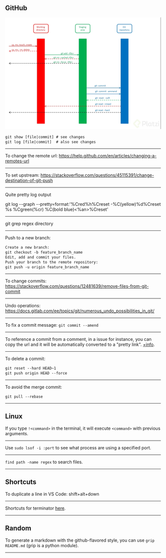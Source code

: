 ## GitHub

![](1.jpg)

~~~
git show [file|commit] # see changes
git log [file|commit]  # also see changes
~~~
---

To change the remote url: https://help.github.com/en/articles/changing-a-remotes-url

---

To set upstream: https://stackoverflow.com/questions/45115391/change-destination-of-git-push

---

Quite pretty log output

git log --graph --pretty=format:'%Cred%h%Creset -%C(yellow)%d%Creset %s %Cgreen(%cr) %C(bold blue)<%an>%Creset'

---

git grep regex directory

---

Push to a new branch:

~~~
Create a new branch:
git checkout -b feature_branch_name
Edit, add and commit your files.
Push your branch to the remote repository:
git push -u origin feature_branch_name
~~~

---

To change commits: https://stackoverflow.com/questions/12481639/remove-files-from-git-commit

---

Undo operations: https://docs.gitlab.com/ee/topics/git/numerous_undo_possibilities_in_git/

---

To fix a commit message: `git commit --amend`

---

To reference a commit from a comment, in a issue for instance, you can copy the url and it will be automatically converted to a "pretty link". [+info](https://help.github.com/en/articles/autolinked-references-and-urls#commit-shas).

---

To delete a commit:

~~~
git reset --hard HEAD~1
git push origin HEAD --force
~~~

---

To avoid the merge commit:

~~~
git pull --rebase
~~~

---

## Linux

If you type `!<command>` in the terminal, it will execute `<command>` with previous arguments.

---

Use `sudo lsof -i :port` to see what process are using a specified port.

---

`find path -name regex` to search files.

---

## Shortcuts

To duplicate a line in VS Code: shift+alt+down

---

Shortcuts for terminator [here](https://askubuntu.com/questions/717965/what-is-the-shortcut-to-move-between-two-terminator-tabs).

---

## Random

To generate a markdown with the github-flavored style, you can use `grip README.md` (grip is a python module).

---
